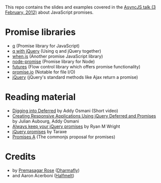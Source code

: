 This repo contains the slides and examples covered in the [AsyncJS talk (3 February, 2012)](http://asyncjs.com/promises/) about JavaScript promises.

# Promise libraries #

- [q](https://github.com/kriskowal/q) (Promise library for JavaScript)
- [q with jQuery](https://github.com/kriskowal/q/wiki/jQuery) (Using q and jQuery together)
- [when.js](https://github.com/briancavalier/when.js) (Another promise JavaScript library)
- [node-promise](https://github.com/kriszyp/node-promise) (Promise library for Node)
- [futures](https://github.com/coolaj86/futures) (Flow control library which offers promise functionality)
- [promise.io](https://github.com/kriszyp/promised-io) (Notable for file I/O)
- [jQuery](http://api.jquery.com/category/deferred-object/) (jQuery's standard methods like Ajax return a promise)

# Reading material #

- [Digging into Deferred](http://addyosmani.com/blog/digging-into-deferreds-1/) by Addy Osmani (Short video)
- [Creating Responsive Applications Using jQuery Deferred and Promises](http://msdn.microsoft.com/en-us/scriptjunkie/gg723713.aspx) by Julian Aubourg, Addy Osmani
- [Always keep your jQuery promises](http://www.ryanmwright.com/2011/09/06/always-keep-your-jquery-promises/) by Ryan M Wright
- [jQuery promises](http://taraxe.wordpress.com/2011/12/13/jquery-promises/) by Taraxe
- [Promises A](http://wiki.commonjs.org/wiki/Promises/A) (The commonjs proposal for promises)

# Credits #

- by [Premasagar Rose](http://premasagar.com) ([Dharmafly](http://dharmafly.com))
- and Aaron Acerboni ([Halfmelt](http://halfmelt.com))